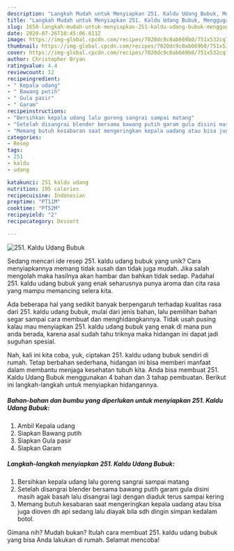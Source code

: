 ```yaml
---
description: "Langkah Mudah untuk Menyiapkan 251. Kaldu Udang Bubuk, Menggugah Selera"
title: "Langkah Mudah untuk Menyiapkan 251. Kaldu Udang Bubuk, Menggugah Selera"
slug: 1658-langkah-mudah-untuk-menyiapkan-251-kaldu-udang-bubuk-menggugah-selera
date: 2020-07-26T10:45:06.611Z
image: https://img-global.cpcdn.com/recipes/7020dc9c0ab669b0/751x532cq70/251-kaldu-udang-bubuk-foto-resep-utama.jpg
thumbnail: https://img-global.cpcdn.com/recipes/7020dc9c0ab669b0/751x532cq70/251-kaldu-udang-bubuk-foto-resep-utama.jpg
cover: https://img-global.cpcdn.com/recipes/7020dc9c0ab669b0/751x532cq70/251-kaldu-udang-bubuk-foto-resep-utama.jpg
author: Christopher Bryan
ratingvalue: 4.4
reviewcount: 12
recipeingredient:
- " Kepala udang"
- " Bawang putih"
- " Gula pasir"
- " Garam"
recipeinstructions:
- "Bersihkan kepala udang lalu goreng sangrai sampai matang"
- "Setelah disangrai blender bersama bawang putih garam gula disini masih agak basah lalu disangrai lagi dengan diaduk terus sampai kering"
- "Memang butuh kesabaran saat mengeringkan kepala uadang atau bisa juga dioven dh api sedang lalu diayak bila sdh dingin simpan kedalam botol."
categories:
- Resep
tags:
- 251
- kaldu
- udang

katakunci: 251 kaldu udang 
nutrition: 195 calories
recipecuisine: Indonesian
preptime: "PT11M"
cooktime: "PT52M"
recipeyield: "2"
recipecategory: Dessert

---
```



![251. Kaldu Udang Bubuk](https://img-global.cpcdn.com/recipes/7020dc9c0ab669b0/751x532cq70/251-kaldu-udang-bubuk-foto-resep-utama.jpg)

Sedang mencari ide resep 251. kaldu udang bubuk yang unik? Cara menyiapkannya memang tidak susah dan tidak juga mudah. Jika salah mengolah maka hasilnya akan hambar dan bahkan tidak sedap. Padahal 251. kaldu udang bubuk yang enak seharusnya punya aroma dan cita rasa yang mampu memancing selera kita.



Ada beberapa hal yang sedikit banyak berpengaruh terhadap kualitas rasa dari 251. kaldu udang bubuk, mulai dari jenis bahan, lalu pemilihan bahan segar sampai cara membuat dan menghidangkannya. Tidak usah pusing kalau mau menyiapkan 251. kaldu udang bubuk yang enak di mana pun anda berada, karena asal sudah tahu triknya maka hidangan ini dapat jadi suguhan spesial.


Nah, kali ini kita coba, yuk, ciptakan 251. kaldu udang bubuk sendiri di rumah. Tetap berbahan sederhana, hidangan ini bisa memberi manfaat dalam membantu menjaga kesehatan tubuh kita. Anda bisa membuat 251. Kaldu Udang Bubuk menggunakan 4 bahan dan 3 tahap pembuatan. Berikut ini langkah-langkah untuk menyiapkan hidangannya.

<!--inarticleads1-->

##### Bahan-bahan dan bumbu yang diperlukan untuk menyiapkan 251. Kaldu Udang Bubuk:

1. Ambil  Kepala udang
1. Siapkan  Bawang putih
1. Siapkan  Gula pasir
1. Siapkan  Garam




<!--inarticleads2-->

##### Langkah-langkah menyiapkan 251. Kaldu Udang Bubuk:

1. Bersihkan kepala udang lalu goreng sangrai sampai matang
1. Setelah disangrai blender bersama bawang putih garam gula disini masih agak basah lalu disangrai lagi dengan diaduk terus sampai kering
1. Memang butuh kesabaran saat mengeringkan kepala uadang atau bisa juga dioven dh api sedang lalu diayak bila sdh dingin simpan kedalam botol.




Gimana nih? Mudah bukan? Itulah cara membuat 251. kaldu udang bubuk yang bisa Anda lakukan di rumah. Selamat mencoba!
